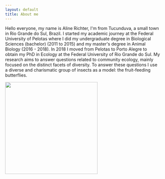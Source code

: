 ```yaml
---
layout: default
title: About me
---
```


Hello everyone, my name is Aline Richter, I'm from Tucunduva, a small town in Rio Grande do Sul, Brazil. I started my academic journey at the Federal University of Pelotas where I did my undergraduate degree in Biological Sciences (bachelor) (2011 to 2015) and my master's degree in Animal Biology (2016 - 2018). In 2018 I moved from Pelotas to Porto Alegre to obtain my PhD in Ecology at the Federal University of Rio Grande do Sul. My research aims to answer questions related to community ecology, mainly focused on the distinct facets of diversity. To answer these questions I use a diverse and charismatic group of insects as a model: the fruit-feeding butterflies. 

<img src="bfly.jpg"  align="center" width="300">
